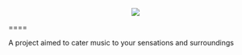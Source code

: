 <p align="center"><img src="![alt tag](https://raw.github.com/mkim-hj/Aani/master/Logo/Aani.png)"></p>
====

A project aimed to cater music to your sensations and surroundings
